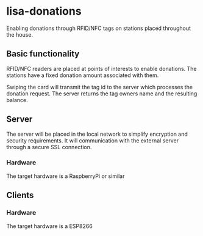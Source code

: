 # lisa-donations
Enabling donations through RFID/NFC tags on stations placed throughout the house.

## Basic functionality
RFID/NFC readers are placed at points of interests to enable donations. The stations have a fixed donation amount associated with them.

Swiping the card will transmit the tag id to the server which processes the donation request.
The server returns the tag owners name and the resulting balance.

## Server 
The server will be placed in the local network to simplify encryption and security requirements.
It will communication with the external server through a secure SSL connection.

### Hardware
The target hardware is a RaspberryPi or similar

## Clients
### Hardware
The target hardware is a ESP8266
